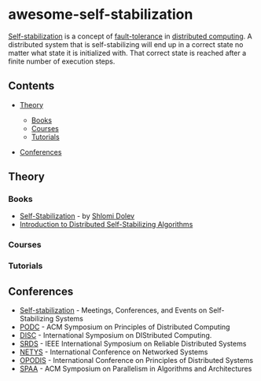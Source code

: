 # awesome-self-stabilization 

[Self-stabilization](https://en.wikipedia.org/wiki/Self-stabilization) is a concept of [fault-tolerance](https://en.wikipedia.org/wiki/Fault_tolerance) in [distributed computing](https://en.wikipedia.org/wiki/Distributed_computing). A distributed system that is self-stabilizing will end up in a correct state no matter what state it is initialized with. That correct state is reached after a finite number of execution steps.

## Contents

- [Theory](#theory)
	- [Books](#books)
	- [Courses](#courses)
	- [Tutorials](#tutorials)

- [Conferences](#Conferences)

## Theory

### Books

- [Self-Stabilization](http://mitpress.mit.edu/books/self-stabilization) - by [Shlomi Dolev](https://en.wikipedia.org/wiki/Shlomi_Dolev)
- [Introduction to Distributed Self-Stabilizing Algorithms](https://www.morganclaypool.com/doi/abs/10.2200/S00908ED1V01Y201903DCT015)

### Courses


### Tutorials


## Conferences
- [Self-stabilization](http://www.selfstabilization.org/~selfstab/) - Meetings, Conferences, and Events on Self-Stabilizing Systems
- [PODC](https://www.podc.org/) - ACM Symposium on Principles of Distributed Computing
- [DISC](http://www.disc-conference.org/wp/) - International Symposium on DIStributed Computing.
- [SRDS](https://srds2019.projet.liris.cnrs.fr/) - IEEE International Symposium on Reliable Distributed Systems
- [NETYS](http://netys.net/) - International Conference on Networked Systems
- [OPODIS](https://opodis2018.comp.polyu.edu.hk/cfp.html) - International Conference on Principles of Distributed Systems
- [SPAA](https://spaa.acm.org/) - ACM Symposium on Parallelism in Algorithms and Architectures
